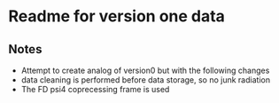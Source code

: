 # Readme for version one data 

## Notes
* Attempt to create analog of version0 but with the following changes 
* data cleaning is performed before data storage, so no junk radiation
* The FD psi4 coprecessing frame is used 
